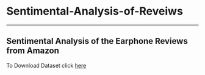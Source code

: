 # Sentimental-Analysis-of-Reveiws
---
Sentimental Analysis of the Earphone Reviews from Amazon
---
To Download Dataset click [here](https://www.kaggle.com/shitalkat/amazonearphonesreviews)
